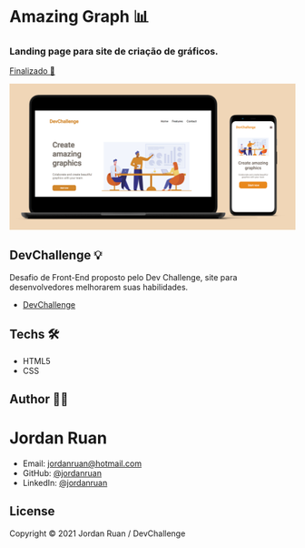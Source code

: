 # Amazing Graph 📊
  ### Landing page para site de criação de gráficos. 
  <a href="https://jordanruan.github.io/AmazingGraph/">Finalizado 🚀</a>

![banner](https://github.com/jordanruan/AmazingGraph/blob/main/design/desktop-mobile.png?raw=true)



## DevChallenge 💡
Desafio de Front-End proposto pelo Dev Challenge, site para desenvolvedores melhorarem suas habilidades.
- <a href="https://devchallenge.com.br/challenges/5ec9a7fc10e94a38493d3910/details">DevChallenge</a>

## Techs 🛠
- HTML5
- CSS


## Author 👨‍💻

  # Jordan Ruan

  
- Email: jordanruan@hotmail.com 
- GitHub: [@jordanruan](https://github.com/jordanruan)
- LinkedIn: [@jordanruan](https://linkedin.com/in/jordanruan)






## License

Copyright © 2021 Jordan Ruan / DevChallenge
